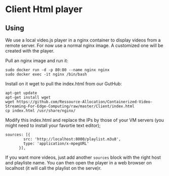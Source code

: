 
# Client Html player

## Using


We use a local video.js player in a nginx container to display videos from a remote server.
For now use a normal nginx image. A customized one will be created with the player.

Pull an nginx image and run it:
```
sudo docker run -d -p 80:80 --name nginx nginx
sudo docker exec -it nginx /bin/bash
```
Install on it wget to pull the index.html from our GutHub:
```
apt-get update
apt-get install wget
wget https://github.com/Ressource-Allocation/Containerized-Video-Streaming-For-Edge-Computing/raw/master/Client/index.html
cp index.html /usr/share/nginx/
```
Modify this index.html and replace the IPs by those of your VM servers (you might need to install your favortie text editor);
```
sources: [{
        src: 'http://localhost:8000/playlist.m3u8',
        type: 'application/x-mpegURL'
      }],
```

If you want more videos, just add another ```sources``` block with the right host and playliste name.
You can then open the player in a web browser on localhost (it will call the playlist on the serve)r.
